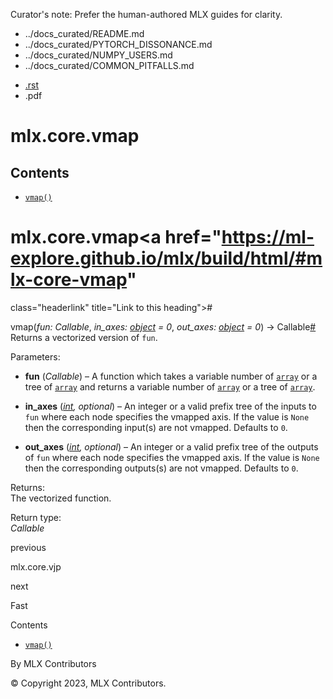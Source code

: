 Curator's note: Prefer the human-authored MLX guides for clarity.
- ../docs_curated/README.md
- ../docs_curated/PYTORCH_DISSONANCE.md
- ../docs_curated/NUMPY_USERS.md
- ../docs_curated/COMMON_PITFALLS.md


<div id="main-content" class="bd-main" role="main">

<div class="sbt-scroll-pixel-helper">

</div>

<div class="bd-content">

<div class="bd-article-container">

<div class="bd-header-article d-print-none">

<div class="header-article-items header-article__inner">

<div class="header-article-items__start">

<div class="header-article-item">

<span class="fa-solid fa-bars"></span>

</div>

</div>

<div class="header-article-items__end">

<div class="header-article-item">

<div class="article-header-buttons">

<a href="https://github.com/ml-explore/mlx"
class="btn btn-sm btn-source-repository-button"
data-bs-placement="bottom" data-bs-toggle="tooltip" target="_blank"
title="Source repository"><span class="btn__icon-container"> <em></em>
</span></a>

<div class="dropdown dropdown-download-buttons">

- <a
  href="https://ml-explore.github.io/mlx/build/html/_sources/python/_autosummary/mlx.core.vmap.rst"
  class="btn btn-sm btn-download-source-button dropdown-item"
  data-bs-placement="left" data-bs-toggle="tooltip" target="_blank"
  title="Download source file"><span class="btn__icon-container">
  <em></em> </span> <span class="btn__text-container">.rst</span></a>
- <span class="btn__icon-container"> </span>
  <span class="btn__text-container">.pdf</span>

</div>

<span class="btn__icon-container"> </span>

<span class="fa-solid fa-list"></span>

</div>

</div>

</div>

</div>

</div>

<div id="jb-print-docs-body" class="onlyprint">

# mlx.core.vmap

<div id="print-main-content">

<div id="jb-print-toc">

<div>

## Contents

</div>

- <a href="https://ml-explore.github.io/mlx/build/html/#mlx.core.vmap"
  class="reference internal nav-link"><span class="pre"><code
  class="docutils literal notranslate">vmap()</code></span></a>

</div>

</div>

</div>

<div id="searchbox">

</div>

<div id="mlx-core-vmap" class="section">

# mlx.core.vmap<a href="https://ml-explore.github.io/mlx/build/html/#mlx-core-vmap"
class="headerlink" title="Link to this heading">#</a>

<span class="sig-name descname"><span class="pre">vmap</span></span><span class="sig-paren">(</span>*<span class="n"><span class="pre">fun</span></span><span class="p"><span class="pre">:</span></span><span class="w"> </span><span class="n"><span class="pre">Callable</span></span>*, *<span class="n"><span class="pre">in_axes</span></span><span class="p"><span class="pre">:</span></span><span class="w"> </span><span class="n"><a href="https://docs.python.org/3/library/functions.html#object"
class="reference external" title="(in Python v3.13)"><span
class="pre">object</span></a></span><span class="w"> </span><span class="o"><span class="pre">=</span></span><span class="w"> </span><span class="default_value"><span class="pre">0</span></span>*, *<span class="n"><span class="pre">out_axes</span></span><span class="p"><span class="pre">:</span></span><span class="w"> </span><span class="n"><a href="https://docs.python.org/3/library/functions.html#object"
class="reference external" title="(in Python v3.13)"><span
class="pre">object</span></a></span><span class="w"> </span><span class="o"><span class="pre">=</span></span><span class="w"> </span><span class="default_value"><span class="pre">0</span></span>*<span class="sig-paren">)</span> <span class="sig-return"><span class="sig-return-icon">→</span> <span class="sig-return-typehint"><span class="pre">Callable</span></span></span><a href="https://ml-explore.github.io/mlx/build/html/#mlx.core.vmap"
class="headerlink" title="Link to this definition">#</a>  
Returns a vectorized version of <span class="pre">`fun`</span>.

Parameters<span class="colon">:</span>  
- **fun** (*Callable*) – A function which takes a variable number of <a
  href="https://ml-explore.github.io/mlx/build/html/python/_autosummary/mlx.core.array.html#mlx.core.array"
  class="reference internal" title="mlx.core.array"><span
  class="pre"><code class="sourceCode python">array</code></span></a> or
  a tree of <a
  href="https://ml-explore.github.io/mlx/build/html/python/_autosummary/mlx.core.array.html#mlx.core.array"
  class="reference internal" title="mlx.core.array"><span
  class="pre"><code class="sourceCode python">array</code></span></a>
  and returns a variable number of <a
  href="https://ml-explore.github.io/mlx/build/html/python/_autosummary/mlx.core.array.html#mlx.core.array"
  class="reference internal" title="mlx.core.array"><span
  class="pre"><code class="sourceCode python">array</code></span></a> or
  a tree of <a
  href="https://ml-explore.github.io/mlx/build/html/python/_autosummary/mlx.core.array.html#mlx.core.array"
  class="reference internal" title="mlx.core.array"><span
  class="pre"><code class="sourceCode python">array</code></span></a>.

- **in_axes**
  (<a href="https://docs.python.org/3/library/functions.html#int"
  class="reference external" title="(in Python v3.13)"><em>int</em></a>*,*
  *optional*) – An integer or a valid prefix tree of the inputs to
  <span class="pre">`fun`</span> where each node specifies the vmapped
  axis. If the value is <span class="pre">`None`</span> then the
  corresponding input(s) are not vmapped. Defaults to
  <span class="pre">`0`</span>.

- **out_axes**
  (<a href="https://docs.python.org/3/library/functions.html#int"
  class="reference external" title="(in Python v3.13)"><em>int</em></a>*,*
  *optional*) – An integer or a valid prefix tree of the outputs of
  <span class="pre">`fun`</span> where each node specifies the vmapped
  axis. If the value is <span class="pre">`None`</span> then the
  corresponding outputs(s) are not vmapped. Defaults to
  <span class="pre">`0`</span>.

Returns<span class="colon">:</span>  
The vectorized function.

Return type<span class="colon">:</span>  
*Callable*

</div>

<div class="prev-next-area">

<a
href="https://ml-explore.github.io/mlx/build/html/python/_autosummary/mlx.core.vjp.html"
class="left-prev" title="previous page"><em></em></a>

<div class="prev-next-info">

previous

mlx.core.vjp

</div>

<a href="https://ml-explore.github.io/mlx/build/html/python/fast.html"
class="right-next" title="next page"></a>

<div class="prev-next-info">

next

Fast

</div>

</div>

</div>

<div class="bd-sidebar-secondary bd-toc">

<div class="sidebar-secondary-items sidebar-secondary__inner">

<div class="sidebar-secondary-item">

<div class="page-toc tocsection onthispage">

Contents

</div>

- <a href="https://ml-explore.github.io/mlx/build/html/#mlx.core.vmap"
  class="reference internal nav-link"><span class="pre"><code
  class="docutils literal notranslate">vmap()</code></span></a>

</div>

</div>

</div>

</div>

<div class="bd-footer-content__inner container">

<div class="footer-item">

By MLX Contributors

</div>

<div class="footer-item">

© Copyright 2023, MLX Contributors.  

</div>

<div class="footer-item">

</div>

<div class="footer-item">

</div>

</div>

</div>
